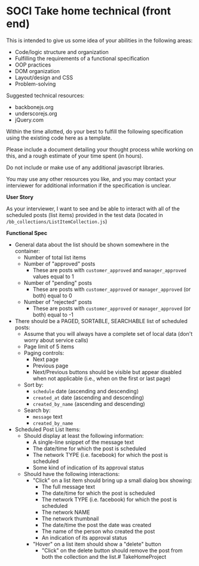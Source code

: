 # SOCI Take home technical (front end) #

This is intended to give us some idea of your abilities in the following areas:

- Code/logic structure and organization
- Fulfilling the requirements of a functional specification
- OOP practices
- DOM organization
- Layout/design and CSS
- Problem-solving

Suggested technical resources:

- backbonejs.org
- underscorejs.org
- jQuery.com


Within the time allotted, do your best to fulfill the following specification using the existing code here as a template.

Please include a document detailing your thought process while working on this, and a rough estimate of your time spent (in hours).

Do not include or make use of any additional javascript libraries.

You may use any other resources you like, and you may contact your interviewer for additional information if the specification is unclear.

**User Story**

As your interviewer, I want to see and be able to interact with all of the scheduled posts (list items) provided in the test data (located in `/bb_collections/ListItemCollection.js`)

**Functional Spec**

- General data about the list should be shown somewhere in the container:
    - Number of total list items
    - Number of "approved" posts
        - These are posts with `customer_approved` and `manager_approved` values equal to 1
    - Number of "pending" posts
        - These are posts with `customer_approved` or `manager_approved` (or both) equal to 0
    - Number of "rejected" posts
        - These are posts with `customer_approved` or `manager_approved` (or both) equal to -1
- There should be a PAGED, SORTABLE, SEARCHABLE list of scheduled posts:
    - Assume that you will always have a complete set of local data (don't worry about service calls)
    - Page limit of 5 items
    - Paging controls:
        - Next page
        - Previous page
        - Next/Previous buttons should be visible but appear disabled when not applicable (i.e., when on the first or last page)
    - Sort by:
        - `schedule` date (ascending and descending)
        - `created_at` date (ascending and descending)
        - `created_by_name` (ascending and descending)
    - Search by:
        - `message` text
        - `created_by_name`
- Scheduled Post List Items:
    - Should display at least the following information:
        - A single-line snippet of the message text
        - The date/time for which the post is scheduled
        - The network TYPE (i.e. facebook) for which the post is scheduled
        - Some kind of indication of its approval status
    - Should have the following interactions:
        - "Click" on a list item should bring up a small dialog box showing:
            - The full message text
            - The date/time for which the post is scheduled
            - The network TYPE (i.e. facebook) for which the post is scheduled
            - The network NAME
            - The network thumbnail
            - The date/time the post the date was created
            - The name of the person who created the post
            - An indication of its approval status
        - "Hover" on a list item should show a "delete" button
            - "Click" on the delete button should remove the post from both the collection and the list.# TakeHomeProject

